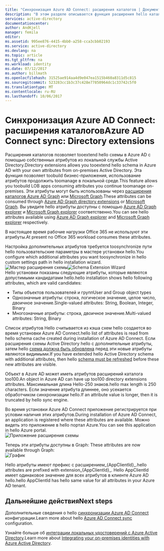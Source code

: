 ```yaml
---
title: "Синхронизация Azure AD Connect: расширения каталогов | Документация Майкрософт"
description: "В этом разделе описывается функция расширения hello каталог в Azure AD Connect."
services: active-directory
documentationcenter: 
author: AndKjell
manager: femila
editor: 
ms.assetid: 995ee876-4415-4bb0-a258-cca3cbb02193
ms.service: active-directory
ms.devlang: na
ms.topic: article
ms.tgt_pltfrm: na
ms.workload: identity
ms.date: 07/12/2017
ms.author: billmath
ms.openlocfilehash: 31525ae914aa4d9e047ea1515b460a8311d5c815
ms.sourcegitcommit: 523283cc1b3c37c428e77850964dc1c33742c5f0
ms.translationtype: MT
ms.contentlocale: ru-RU
ms.lasthandoff: 10/06/2017
---
```

# <a name="azure-ad-connect-sync-directory-extensions"></a><span data-ttu-id="686e9-103">Синхронизация Azure AD Connect: расширения каталогов</span><span class="sxs-lookup"><span data-stu-id="686e9-103">Azure AD Connect sync: Directory extensions</span></span>
<span data-ttu-id="686e9-104">Расширения каталогов позволяет tooextend hello схемы в Azure AD с помощью собственных атрибутов из локальной службы Active Directory.</span><span class="sxs-lookup"><span data-stu-id="686e9-104">Directory extensions allows you tooextend hello schema in Azure AD with your own attributes from on-premises Active Directory.</span></span> <span data-ttu-id="686e9-105">Эта функция позволяет toobuild бизнес-приложения, использование атрибутов продолжить toomanage в локальной среде.</span><span class="sxs-lookup"><span data-stu-id="686e9-105">This feature allows you toobuild LOB apps consuming attributes you continue toomanage on-premises.</span></span> <span data-ttu-id="686e9-106">Эти атрибуты могут быть использованы через [расширения каталогов Azure AD Graph](https://msdn.microsoft.com/Library/Azure/Ad/Graph/howto/azure-ad-graph-api-directory-schema-extensions) или [Microsoft Graph](https://graph.microsoft.io/).</span><span class="sxs-lookup"><span data-stu-id="686e9-106">These attributes can be consumed through [Azure AD Graph directory extensions](https://msdn.microsoft.com/Library/Azure/Ad/Graph/howto/azure-ad-graph-api-directory-schema-extensions) or [Microsoft Graph](https://graph.microsoft.io/).</span></span> <span data-ttu-id="686e9-107">Вы увидите hello атрибуты доступны с помощью [Azure AD Graph explorer](https://graphexplorer.cloudapp.net) и [Microsoft Graph explorer](https://graphexplorer2.azurewebsites.net/) соответственно.</span><span class="sxs-lookup"><span data-stu-id="686e9-107">You can see hello attributes available using [Azure AD Graph explorer](https://graphexplorer.cloudapp.net) and [Microsoft Graph explorer](https://graphexplorer2.azurewebsites.net/) respectively.</span></span>

<span data-ttu-id="686e9-108">В настоящее время рабочие нагрузки Office 365 не используют эти атрибуты.</span><span class="sxs-lookup"><span data-stu-id="686e9-108">At present no Office 365 workload consumes these attributes.</span></span>

<span data-ttu-id="686e9-109">Настройка дополнительных атрибутов требуется toosynchronize пути hello пользовательские параметры в мастере установки hello.</span><span class="sxs-lookup"><span data-stu-id="686e9-109">You configure which additional attributes you want toosynchronize in hello custom settings path in hello installation wizard.</span></span>
<span data-ttu-id="686e9-110">![Мастер расширения схемы](./media/active-directory-aadconnectsync-feature-directory-extensions/extension2.png)</span><span class="sxs-lookup"><span data-stu-id="686e9-110">![Schema Extension Wizard](./media/active-directory-aadconnectsync-feature-directory-extensions/extension2.png)</span></span>  
<span data-ttu-id="686e9-111">Hello установки показаны следующие атрибуты, которые являются допустимыми кандидатами hello.</span><span class="sxs-lookup"><span data-stu-id="686e9-111">hello installation shows hello following attributes, which are valid candidates:</span></span>

* <span data-ttu-id="686e9-112">Типы объектов пользователей и групп</span><span class="sxs-lookup"><span data-stu-id="686e9-112">User and Group object types</span></span>
* <span data-ttu-id="686e9-113">Однозначные атрибуты: строка, логическое значение, целое число, двоичное значение.</span><span class="sxs-lookup"><span data-stu-id="686e9-113">Single-valued attributes: String, Boolean, Integer, Binary</span></span>
* <span data-ttu-id="686e9-114">Многозначные атрибуты: строка, двоичное значение.</span><span class="sxs-lookup"><span data-stu-id="686e9-114">Multi-valued attributes: String, Binary</span></span>

<span data-ttu-id="686e9-115">Список атрибутов Hello считывается из кэша схем hello создается во время установки Azure AD Connect.</span><span class="sxs-lookup"><span data-stu-id="686e9-115">hello list of attributes is read from hello schema cache created during installation of Azure AD Connect.</span></span> <span data-ttu-id="686e9-116">Если расширения схемы Active Directory hello с дополнительные атрибуты, затем hello [схема должна быть обновлена](active-directory-aadconnectsync-installation-wizard.md#refresh-directory-schema) перед эти новые атрибуты являются видимыми.</span><span class="sxs-lookup"><span data-stu-id="686e9-116">If you have extended hello Active Directory schema with additional attributes, then hello [schema must be refreshed](active-directory-aadconnectsync-installation-wizard.md#refresh-directory-schema) before these new attributes are visible.</span></span>

<span data-ttu-id="686e9-117">Объект в Azure AD может иметь атрибутов расширений каталога too100.</span><span class="sxs-lookup"><span data-stu-id="686e9-117">An object in Azure AD can have up too100 directory extensions attributes.</span></span> <span data-ttu-id="686e9-118">Максимальная длина Hello-250 знаков.</span><span class="sxs-lookup"><span data-stu-id="686e9-118">hello max length is 250 characters.</span></span> <span data-ttu-id="686e9-119">Если значение атрибута длиннее, оно усекается обработчиком синхронизации hello.</span><span class="sxs-lookup"><span data-stu-id="686e9-119">If an attribute value is longer, then it is truncated by hello sync engine.</span></span>

<span data-ttu-id="686e9-120">Во время установки Azure AD Connect приложение регистрируется при условии наличия этих атрибутов.</span><span class="sxs-lookup"><span data-stu-id="686e9-120">During installation of Azure AD Connect, an application is registered where these attributes are available.</span></span> <span data-ttu-id="686e9-121">Можно видеть это приложение в hello портал Azure.</span><span class="sxs-lookup"><span data-stu-id="686e9-121">You can see this application in hello Azure portal.</span></span>  
![Приложение расширения схемы](./media/active-directory-aadconnectsync-feature-directory-extensions/extension3new.png)

<span data-ttu-id="686e9-123">Теперь эти атрибуты доступны в Graph: </span><span class="sxs-lookup"><span data-stu-id="686e9-123">These attributes are now available through Graph:</span></span>  
![График](./media/active-directory-aadconnectsync-feature-directory-extensions/extension4.png)

<span data-ttu-id="686e9-125">Hello атрибуты имеют префикс с расширением\_{AppClientId}\_.</span><span class="sxs-lookup"><span data-stu-id="686e9-125">hello attributes are prefixed with extension\_{AppClientId}\_.</span></span> <span data-ttu-id="686e9-126">Hello AppClientId имеет одинаковое значение для всех атрибутов в клиенте Azure AD hello.</span><span class="sxs-lookup"><span data-stu-id="686e9-126">hello AppClientId has hello same value for all attributes in your Azure AD tenant.</span></span>

## <a name="next-steps"></a><span data-ttu-id="686e9-127">Дальнейшие действия</span><span class="sxs-lookup"><span data-stu-id="686e9-127">Next steps</span></span>
<span data-ttu-id="686e9-128">Дополнительные сведения о hello [синхронизации Azure AD Connect](active-directory-aadconnectsync-whatis.md) конфигурации.</span><span class="sxs-lookup"><span data-stu-id="686e9-128">Learn more about hello [Azure AD Connect sync](active-directory-aadconnectsync-whatis.md) configuration.</span></span>

<span data-ttu-id="686e9-129">Узнайте больше об [интеграции локальных удостоверений с Azure Active Directory](active-directory-aadconnect.md).</span><span class="sxs-lookup"><span data-stu-id="686e9-129">Learn more about [Integrating your on-premises identities with Azure Active Directory](active-directory-aadconnect.md).</span></span>

